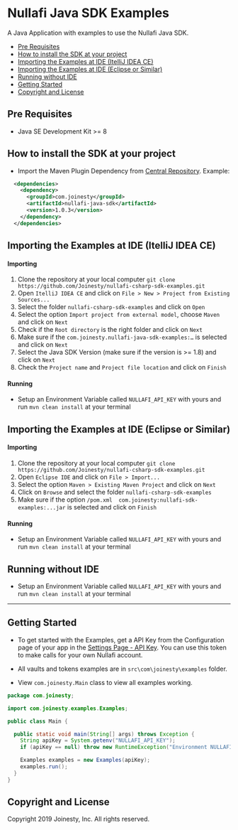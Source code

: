 Nullafi Java SDK Examples
===============

A Java Application with examples to use the Nullafi Java SDK.

- [Pre Requisites](#pre-requisites)
- [How to install the SDK at your project](#how-to-install-the-sdk-at-your-project)  
- [Importing the Examples at IDE (ItelliJ IDEA CE)](#importing-the-examples-at-ide-itellij-idea-ce)
- [Importing the Examples at IDE (Eclipse or Similar)](#importing-the-examples-at-ide-eclipse-or-similar)
- [Running without IDE](#running-without-ide)
- [Getting Started](#getting-started)
- [Copyright and License](#copyright-and-license)

<!-- END doctoc generated TOC please keep comment here to allow auto update -->

Pre Requisites
---
- Java SE Development Kit >= 8 

How to install the SDK at your project
---
- Import the Maven Plugin Dependency from [Central Repository](https://mvnrepository.com/artifact/com.joinesty/nullafi-java-sdk). Example:
```xml
  <dependencies>
    <dependency>
      <groupId>com.joinesty</groupId>
      <artifactId>nullafi-java-sdk</artifactId>
      <version>1.0.3</version>
    </dependency>
  </dependencies>
``` 

Importing the Examples at IDE (ItelliJ IDEA CE)
---

#### Importing
1. Clone the repository at your local computer `git clone https://github.com/Joinesty/nullafi-csharp-sdk-examples.git`
2. Open `ItelliJ IDEA CE` and click on `File > New > Project from Existing Sources...`
3. Select the folder `nullafi-csharp-sdk-examples` and click on `Open`
4. Select the option `Import project from external model`, choose `Maven` and click on `Next`
5. Check if the `Root directory` is the right folder and click on `Next`
6. Make sure if the `com.joinesty.nullafi-java-sdk-examples:…` is selected and click on `Next`
7. Select the Java SDK Version (make sure if the version is >= 1.8) and click on `Next`
8. Check the `Project name` and `Project file location` and click on `Finish`

#### Running
- Setup an Environment Variable called `NULLAFI_API_KEY` with yours and run `mvn clean install` at your terminal

Importing the Examples at IDE (Eclipse or Similar)
---

#### Importing
1. Clone the repository at your local computer `git clone https://github.com/Joinesty/nullafi-csharp-sdk-examples.git`
2. Open `Eclipse IDE` and click on `File > Import...`
3. Select the option `Maven > Existing Maven Project` and click on `Next`
4. Click on `Browse` and select the folder `nullafi-csharp-sdk-examples`
5. Make sure if the option `/pom.xml  com.joinesty:nullafi-sdk-examples:...jar` is selected and click on `Finish`

#### Running
- Setup an Environment Variable called `NULLAFI_API_KEY` with yours and run `mvn clean install` at your terminal

Running without IDE
---
- Setup an Environment Variable called `NULLAFI_API_KEY` with yours and run `mvn clean install` at your terminal
 
---

Getting Started
---

- To get started with the Examples, get a API Key from the Configuration page
of your app in the [Settings Page - API Key][settings-api-key]. You can use this token to make calls for your own Nullafi account.

- All vaults and tokens examples are in `src\com\joinesty\examples` folder.

- View `com.joinesty.Main` class to view all examples working.

```java
package com.joinesty;

import com.joinesty.examples.Examples;

public class Main {

  public static void main(String[] args) throws Exception {
    String apiKey = System.getenv("NULLAFI_API_KEY");
    if (apiKey == null) throw new RuntimeException("Environment NULLAFI_API_KEY could not be null.");

    Examples examples = new Examples(apiKey);
    examples.run();
  }
}
```

[settings-api-key]: https://dashboard.nullafi.com/admin/settings/api

Copyright and License
---------------------

Copyright 2019 Joinesty, Inc. All rights reserved.
